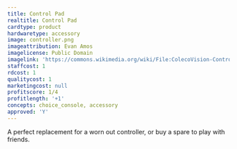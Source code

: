 ```yaml
---
title: Control Pad
realtitle: Control Pad
cardtype: product
hardwaretype: accessory
image: controller.png
imageattribution: Evan Amos
imagelicense: Public Domain
imagelink: 'https://commons.wikimedia.org/wiki/File:ColecoVision-Controller-FR.jpg'
staffcost: 1
rdcost: 1
qualitycost: 1
marketingcost: null
profitscore: 1/4
profitlength: '+1'
concepts: choice_console, accessory
approved: 'Y'
---
```


A perfect replacement for a worn out controller, or buy a spare to play with friends.
